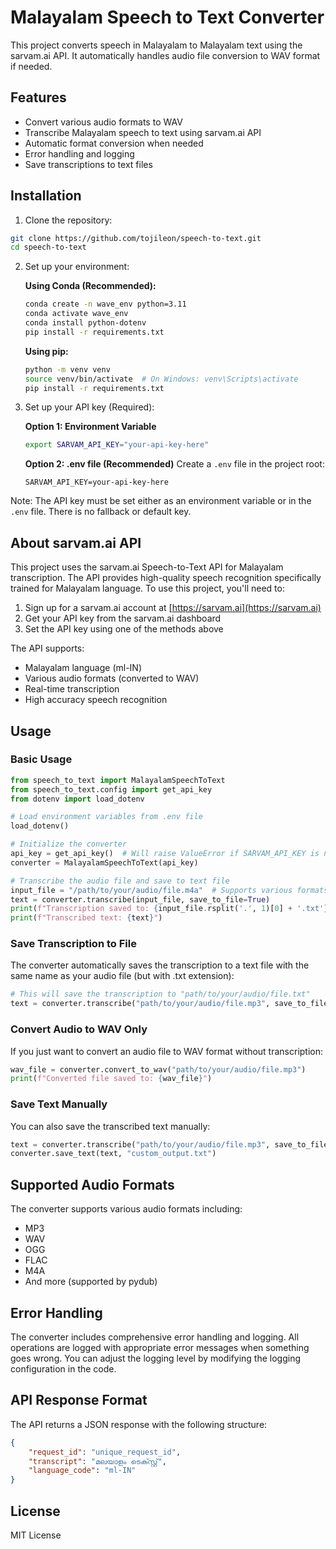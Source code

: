# Malayalam Speech to Text Converter

This project converts speech in Malayalam to Malayalam text using the sarvam.ai API. It automatically handles audio file conversion to WAV format if needed.

## Features

- Convert various audio formats to WAV
- Transcribe Malayalam speech to text using sarvam.ai API
- Automatic format conversion when needed
- Error handling and logging
- Save transcriptions to text files

## Installation

1. Clone the repository:
```bash
git clone https://github.com/tojileon/speech-to-text.git
cd speech-to-text
```

2. Set up your environment:

   **Using Conda (Recommended):**
   ```bash
   conda create -n wave_env python=3.11
   conda activate wave_env
   conda install python-dotenv
   pip install -r requirements.txt
   ```

   **Using pip:**
   ```bash
   python -m venv venv
   source venv/bin/activate  # On Windows: venv\Scripts\activate
   pip install -r requirements.txt
   ```

3. Set up your API key (Required):

   **Option 1: Environment Variable**
   ```bash
   export SARVAM_API_KEY="your-api-key-here"
   ```

   **Option 2: .env file (Recommended)**
   Create a `.env` file in the project root:
   ```
   SARVAM_API_KEY=your-api-key-here
   ```

Note: The API key must be set either as an environment variable or in the `.env` file. There is no fallback or default key.

## About sarvam.ai API

This project uses the sarvam.ai Speech-to-Text API for Malayalam transcription. The API provides high-quality speech recognition specifically trained for Malayalam language. To use this project, you'll need to:

1. Sign up for a sarvam.ai account at [https://sarvam.ai](https://sarvam.ai)
2. Get your API key from the sarvam.ai dashboard
3. Set the API key using one of the methods above

The API supports:
- Malayalam language (ml-IN)
- Various audio formats (converted to WAV)
- Real-time transcription
- High accuracy speech recognition

## Usage

### Basic Usage

```python
from speech_to_text import MalayalamSpeechToText
from speech_to_text.config import get_api_key
from dotenv import load_dotenv

# Load environment variables from .env file
load_dotenv()

# Initialize the converter
api_key = get_api_key()  # Will raise ValueError if SARVAM_API_KEY is not set
converter = MalayalamSpeechToText(api_key)

# Transcribe the audio file and save to text file
input_file = "/path/to/your/audio/file.m4a"  # Supports various formats like .m4a, .mp3, etc.
text = converter.transcribe(input_file, save_to_file=True)
print(f"Transcription saved to: {input_file.rsplit('.', 1)[0] + '.txt'}")
print(f"Transcribed text: {text}")
```

### Save Transcription to File

The converter automatically saves the transcription to a text file with the same name as your audio file (but with .txt extension):

```python
# This will save the transcription to "path/to/your/audio/file.txt"
text = converter.transcribe("path/to/your/audio/file.mp3", save_to_file=True)
```

### Convert Audio to WAV Only

If you just want to convert an audio file to WAV format without transcription:

```python
wav_file = converter.convert_to_wav("path/to/your/audio/file.mp3")
print(f"Converted file saved to: {wav_file}")
```

### Save Text Manually

You can also save the transcribed text manually:

```python
text = converter.transcribe("path/to/your/audio/file.mp3", save_to_file=False)
converter.save_text(text, "custom_output.txt")
```

## Supported Audio Formats

The converter supports various audio formats including:
- MP3
- WAV
- OGG
- FLAC
- M4A
- And more (supported by pydub)

## Error Handling

The converter includes comprehensive error handling and logging. All operations are logged with appropriate error messages when something goes wrong. You can adjust the logging level by modifying the logging configuration in the code.

## API Response Format

The API returns a JSON response with the following structure:
```json
{
    "request_id": "unique_request_id",
    "transcript": "മലയാളം ടെക്സ്റ്റ്",
    "language_code": "ml-IN"
}
```

## License

MIT License

